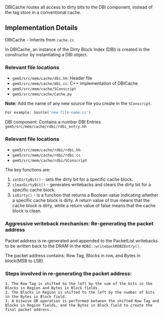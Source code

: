 DBICache routes all access to dirty bits to the DBI component, instead of the tag store in a conventional cache.   

## Implementation Details

DBICache - Inherits from `cache.cc` 

In DBICache, an instance of the Dirty Block Index (DBI) is created in the constructor by instantiating a DBI object.

### Relevant file locations
- `gem5/src/mem/cache/dbi.hh`: Header file
- `gem5/src/mem/cache/dbi.cc`: C++ implementation of DBICache
- `gem5/src/mem/cache/SConscript`
- `gem5/src/mem/cache/Cache.py`

**Note:** Add the name of any new source file you create in the `SConscript`.    

``` python
For example: Source('new-file-name.cc')
```

DBI component: Contains a number DBI Entries `gem5/src/mem/cache/rdbi/rdbi_entry.hh`

### Relevant file locations

- `gem5/src/mem/cache/rdbi/rdbi.hh `
- `gem5/src/mem/cache/rdbi/rdbi.cc`
- `gem5/src/mem/cache/rdbi/SConscript`   

The key functions are:

1. `setDirtyBit()` - sets the dirty bit for a specific cache block.  
2. `clearDirtyBit()` - generates writebacks and clears the dirty bit for a specific cache block.  
3. `isDirty()` - is a function that returns a Boolean value indicating whether a specific cache block is dirty. A return value of true means that the cache block is dirty, while a return value of false means that the cache block is clean.

### Aggressive writeback mechanism: Re-generating the packet address 

Packet address is re-generated and appended to the PacketList writebacks to be written back to the DRAM in the `RDBI::writebackRDBIEntry()`.

The packet address contains: Row Tag, Blocks in row, and Bytes in block(MSB to LSB)

### Steps involved in re-generating the packet address:

```
1. The Row Tag is shifted to the left by the sum of the bits in the Blocks in Region and Bytes in Block fields.    
2. The Blocks in Region is shifted to the left by the number of bits in the Bytes in Block field.    
3. A bitwise OR operation is performed between the shifted Row Tag and Blocks in Region fields, and the Bytes in Block field to create the final packet address.
```


